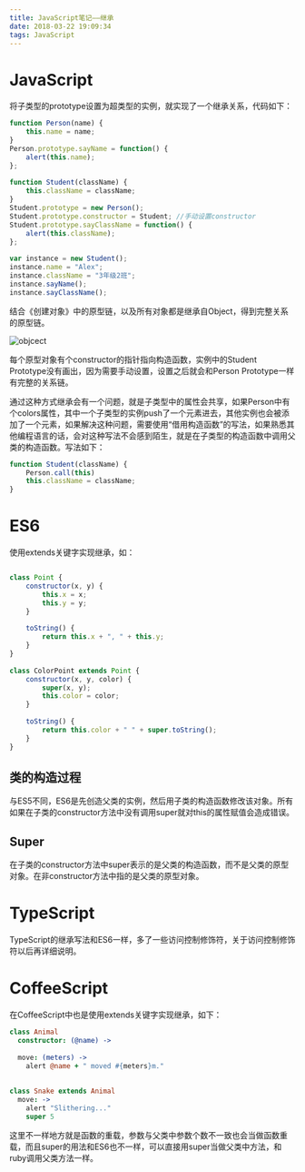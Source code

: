 ```yaml
---
title: JavaScript笔记——继承
date: 2018-03-22 19:09:34
tags: JavaScript
---
```



# JavaScript

将子类型的prototype设置为超类型的实例，就实现了一个继承关系，代码如下：

```javascript
function Person(name) {
    this.name = name;
}
Person.prototype.sayName = function() {
    alert(this.name);
};
 
function Student(className) {
    this.className = className;
}
Student.prototype = new Person();
Student.prototype.constructor = Student; //手动设置constructor
Student.prototype.sayClassName = function() {
    alert(this.className);
};
 
var instance = new Student();
instance.name = "Alex";
instance.className = "3年级2班";
instance.sayName();
instance.sayClassName();
```

结合《创建对象》中的原型链，以及所有对象都是继承自Object，得到完整关系的原型链。

![objcect](/images/javascript1_prototype.png)

每个原型对象有个constructor的指针指向构造函数，实例中的Student Prototype没有画出，因为需要手动设置，设置之后就会和Person Prototype一样有完整的关系链。

通过这种方式继承会有一个问题，就是子类型中的属性会共享，如果Person中有个colors属性，其中一个子类型的实例push了一个元素进去，其他实例也会被添加了一个元素，如果解决这种问题，需要使用“借用构造函数”的写法，如果熟悉其他编程语言的话，会对这种写法不会感到陌生，就是在子类型的构造函数中调用父类的构造函数。写法如下：

```javascript
function Student(className) {
    Person.call(this)
    this.className = className;
}
```

# ES6
使用extends关键字实现继承，如：

```javascript

class Point {
    constructor(x, y) {
        this.x = x;
        this.y = y;
    }
 
    toString() {
        return this.x + ", " + this.y;
    }
}
 
class ColorPoint extends Point {
    constructor(x, y, color) {
        super(x, y);
        this.color = color;
    }
 
    toString() {
        return this.color + " " + super.toString();
    }
}
```

## 类的构造过程

与ES5不同，ES6是先创造父类的实例，然后用子类的构造函数修改该对象。所有如果在子类的constructor方法中没有调用super就对this的属性赋值会造成错误。

## Super

在子类的constructor方法中super表示的是父类的构造函数，而不是父类的原型对象。在非constructor方法中指的是父类的原型对象。

# TypeScript

TypeScript的继承写法和ES6一样，多了一些访问控制修饰符，关于访问控制修饰符以后再详细说明。

# CoffeeScript

在CoffeeScript中也是使用extends关键字实现继承，如下：

```coffeescript
class Animal
  constructor: (@name) ->
 
  move: (meters) ->
    alert @name + " moved #{meters}m."
 
 
class Snake extends Animal
  move: ->
    alert "Slithering..."
    super 5
```

这里不一样地方就是函数的重载，参数与父类中参数个数不一致也会当做函数重载，而且super的用法和ES6也不一样，可以直接用super当做父类中方法，和ruby调用父类方法一样。